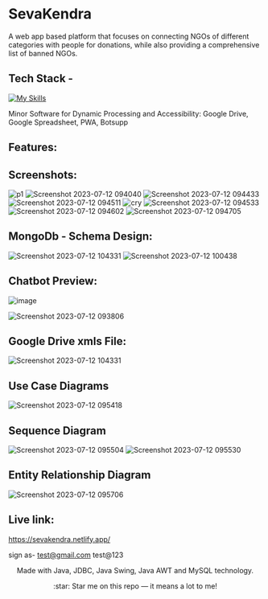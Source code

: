 # SevaKendra
A web app based platform that focuses on connecting NGOs of different categories with people for donations, while also providing a comprehensive list of banned NGOs. 

## Tech Stack -

[![My Skills](https://skillicons.dev/icons?i=mongodb,express,react,nodejs,aws,netlify,git,github)]()     

Minor Software for Dynamic Processing and Accessibility: Google Drive, Google Spreadsheet, PWA, Botsupp
## Features:

## Screenshots:
![p1](https://github.com/HiteshSharma-github/SevaKendra/assets/85629794/e81dc18c-bb4a-435e-af28-95b254731c38)
![Screenshot 2023-07-12 094040](https://github.com/HiteshSharma-github/SevaKendra/assets/85629794/b9f14c00-9b5c-463b-ac1f-3870bb0b2984)
![Screenshot 2023-07-12 094433](https://github.com/HiteshSharma-github/SevaKendra/assets/85629794/99a8349f-a241-425f-bfe6-530546ca975b)
![Screenshot 2023-07-12 094511](https://github.com/HiteshSharma-github/SevaKendra/assets/85629794/c4749390-43ed-4856-aac0-ec38c0b1073c)
![cry](https://github.com/HiteshSharma-github/SevaKendra/assets/85629794/23253926-9069-424c-b900-7d7fb836f626)
![Screenshot 2023-07-12 094533](https://github.com/HiteshSharma-github/SevaKendra/assets/85629794/12deeddf-01ef-4eb6-9e44-85d3d3a95e4f)
![Screenshot 2023-07-12 094602](https://github.com/HiteshSharma-github/SevaKendra/assets/85629794/6ac9b313-a5ed-482d-a021-693f13a7b11d)
![Screenshot 2023-07-12 094705](https://github.com/HiteshSharma-github/SevaKendra/assets/85629794/217c695d-36e0-4ab5-b2ba-fe90834336ea)
## MongoDb - Schema Design:
![Screenshot 2023-07-12 104331](https://github.com/HiteshSharma-github/SevaKendra/assets/85629794/5857117d-9a32-4b3c-8fd0-cb30fe3ada2a)
![Screenshot 2023-07-12 100438](https://github.com/HiteshSharma-github/SevaKendra/assets/85629794/8c0a7907-432a-400b-a05e-d3f67a1330e3)


## Chatbot Preview:

![image](https://github.com/HiteshSharma-github/SevaKendra/assets/85629794/917ec1fc-bb92-45a7-94c3-ba851fc3ebbc)


![Screenshot 2023-07-12 093806](https://github.com/HiteshSharma-github/SevaKendra/assets/85629794/1dbc27bd-b1f8-4e49-8fdb-8780ff017a89)
## Google Drive xmls File:
![Screenshot 2023-07-12 104331](https://github.com/HiteshSharma-github/SevaKendra/assets/85629794/062449e5-999a-4928-a0e5-d98af8f5e085)


## Use Case Diagrams
![Screenshot 2023-07-12 095418](https://github.com/HiteshSharma-github/SevaKendra/assets/85629794/3bfdd60b-88d0-4ece-bd3d-f7aadaca98c1)

## Sequence Diagram
![Screenshot 2023-07-12 095504](https://github.com/HiteshSharma-github/SevaKendra/assets/85629794/807f7c8f-0a3f-4fb1-b458-94d393f025dd)
![Screenshot 2023-07-12 095530](https://github.com/HiteshSharma-github/SevaKendra/assets/85629794/ccd42c8c-39cc-4215-a183-4ba6b7973c1e)

##  Entity Relationship Diagram
![Screenshot 2023-07-12 095706](https://github.com/HiteshSharma-github/SevaKendra/assets/85629794/e4bd5446-b49d-4856-ba79-3657ccd9a977)
## Live link:
https://sevakendra.netlify.app/

sign as-  test@gmail.com
           test@123



<p align="center">
   Made with Java, JDBC, Java Swing, Java AWT and MySQL technology.
  <br/>
<p align="center">
  :star: Star me on this repo — it means a lot to me!
</p>
                 

